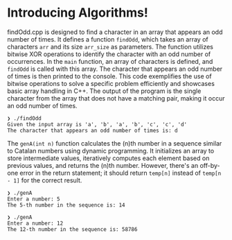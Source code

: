 # Introducing Algorithms!
findOdd.cpp is designed to find a character in an array that appears an odd number of times. It defines a function `findOdd`, which takes an array of characters `arr` and its size `arr_size` as parameters. The function utilizes bitwise XOR operations to identify the character with an odd number of occurrences. In the `main` function, an array of characters is defined, and `findOdd` is called with this array. The character that appears an odd number of times is then printed to the console. This code exemplifies the use of bitwise operations to solve a specific problem efficiently and showcases basic array handling in C++. The output of the program is the single character from the array that does not have a matching pair, making it occur an odd number of times.
```
❯ ./findOdd                 
Given the input array is 'a', 'b', 'a', 'b', 'c', 'c', 'd'
The character that appears an odd number of times is: d
```
The `genA(int n)` function calculates the \(n\)th number in a sequence similar to Catalan numbers using dynamic programming. It initializes an array to store intermediate values, iteratively computes each element based on previous values, and returns the \(n\)th number. However, there's an off-by-one error in the return statement; it should return `temp[n]` instead of `temp[n - 1]` for the correct result.
```
❯ ./genA   
Enter a number: 5
The 5-th number in the sequence is: 14

❯ ./genA
Enter a number: 12
The 12-th number in the sequence is: 58786
```
